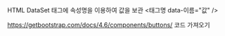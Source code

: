 HTML DataSet
태그에 속성명을 이용하여 값을 보관
<태그명 data-이름="값" />


https://getbootstrap.com/docs/4.6/components/buttons/ 코드 가져오기